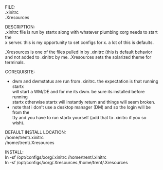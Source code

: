 FILE:  
.xinitrc  
.Xresources  

DESCRIPTION:   
.xinitrc file is run by startx along with whatever plumbing xorg needs to start the  
x server. this is my opportunity to set configs for x. a lot of this is defaults.  

.Xresources is one of the files pulled in by .xinitrc (this is default behavior    
and not added to .xinitrc by me. .Xresources sets the solarized theme for terminals.   

COREQUISITE:  
* dwm and dwmstatus are run from .xinitrc. the expectation is that running startx  
  will start a WM/DE and for me its dwm. be sure its installed before running  
  startx otherwise startx will instantly return and things will seem broken.  
* note that i don't use a desktop manager (DM) and so the login will be from the  
  tty and you have to run startx yourself (add that to .xinitrc if you so wish).  

DEFAULT INSTALL LOCATION:  
/home/trent/.xinitrc  
/home/trent/.Xresources  

INSTALL:  
ln -sf /opt/configs/xorg/.xinitrc /home/trent/.xinitrc  
ln -sf /opt/configs/xorg/.Xresources /home/trent/.Xresources  

